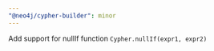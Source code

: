 ```yaml
---
"@neo4j/cypher-builder": minor
---
```


Add support for nullIf function `Cypher.nullIf(expr1, expr2)`
